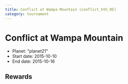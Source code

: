 ```yaml
---
title: Conflict at Wampa Mountain (conflict_hth_05)
category: tournament
---
```

# Conflict at Wampa Mountain

  * Planet: "planet21"
  * Start date: 2015-10-10
  * End date: 2015-10-16

## Rewards

